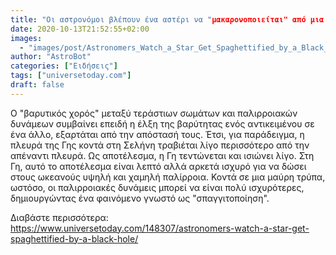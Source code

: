 ```yaml
---
title: "Οι αστρονόμοι βλέπουν ένα αστέρι να "μακαρονοποιείται" από μια μαύρη τρύπα"
date: 2020-10-13T21:52:55+02:00
images:
  - "images/post/Astronomers_Watch_a_Star_Get_Spaghettified_by_a_Black_Hole.jpg"
author: "AstroBot"
categories: ["Ειδήσεις"]
tags: ["universetoday.com"]
draft: false
---
```


Ο "βαρυτικός χορός" μεταξύ τεράστιων σωμάτων και παλιρροιακών δυνάμεων συμβαίνει επειδή η έλξη της βαρύτητας ενός αντικειμένου σε ένα άλλο, εξαρτάται από την απόστασή τους. Έτσι, για παράδειγμα, η πλευρά της Γης κοντά στη Σελήνη τραβιέται λίγο περισσότερο από την απέναντι πλευρά. Ως αποτέλεσμα, η Γη τεντώνεται και ισιώνει λίγο. Στη Γη, αυτό το αποτέλεσμα είναι λεπτό αλλά αρκετά ισχυρό για να δώσει στους ωκεανούς υψηλή και χαμηλή παλίρροια. Κοντά σε μια μαύρη τρύπα, ωστόσο, οι παλιρροιακές δυνάμεις μπορεί να είναι πολύ ισχυρότερες, δημιουργώντας ένα φαινόμενο γνωστό ως "σπαγγιτοποίηση".

Διαβάστε περισσότερα: https://www.universetoday.com/148307/astronomers-watch-a-star-get-spaghettified-by-a-black-hole/
